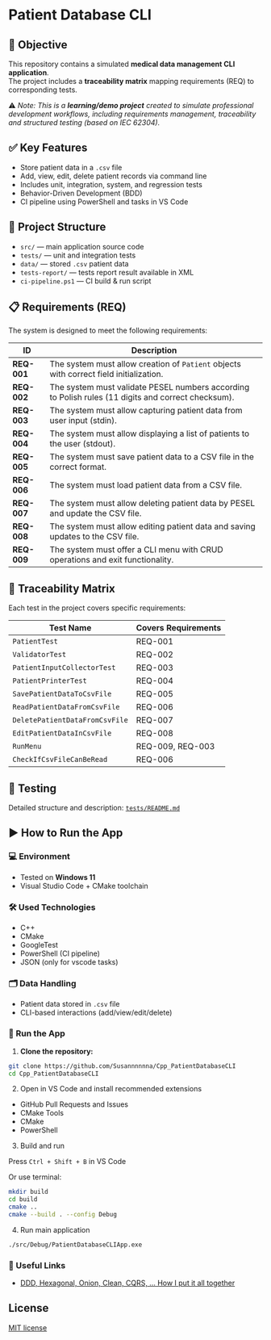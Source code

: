 # Patient Database CLI

## 🎯 Objective
This repository contains a simulated **medical data management CLI application**.  
The project includes a **traceability matrix** mapping requirements (REQ) to corresponding tests.

⚠️ *Note: This is a **learning/demo project** created to simulate professional development workflows, including requirements management, traceability and structured testing (based on IEC 62304).*

## ✅ Key Features
- Store patient data in a `.csv` file
- Add, view, edit, delete patient records via command line
- Includes unit, integration, system, and regression tests
- Behavior-Driven Development (BDD)
- CI pipeline using PowerShell and tasks in VS Code

## 📁 Project Structure
- `src/` — main application source code
- `tests/` — unit and integration tests
- `data/` — stored `.csv` patient data
- `tests-report/` — tests report result available in XML
- `ci-pipeline.ps1` — CI build & run script

## 📋 Requirements (REQ)
The system is designed to meet the following requirements:

| **ID**    | **Description**                                                                                     |
|-----------|------------------------------------------------------------------------------------------------------|
| **REQ-001** | The system must allow creation of `Patient` objects with correct field initialization.              |
| **REQ-002** | The system must validate PESEL numbers according to Polish rules (11 digits and correct checksum). |
| **REQ-003** | The system must allow capturing patient data from user input (stdin).                              |
| **REQ-004** | The system must allow displaying a list of patients to the user (stdout).                          |
| **REQ-005** | The system must save patient data to a CSV file in the correct format.                              |
| **REQ-006** | The system must load patient data from a CSV file.                                                  |
| **REQ-007** | The system must allow deleting patient data by PESEL and update the CSV file.                       |
| **REQ-008** | The system must allow editing patient data and saving updates to the CSV file.                      |
| **REQ-009** | The system must offer a CLI menu with CRUD operations and exit functionality.                       |

## 🧪 Traceability Matrix
Each test in the project covers specific requirements:

| **Test Name**                     | **Covers Requirements** |
|-------------------------------------|--------------------------|
| `PatientTest`                      | REQ-001                 |
| `ValidatorTest`                    | REQ-002                 |
| `PatientInputCollectorTest`        | REQ-003                 |
| `PatientPrinterTest`               | REQ-004                 |
| `SavePatientDataToCsvFile`         | REQ-005                 |
| `ReadPatientDataFromCsvFile`       | REQ-006                 |
| `DeletePatientDataFromCsvFile`     | REQ-007                 |
| `EditPatientDataInCsvFile`         | REQ-008                 |
| `RunMenu`                          | REQ-009, REQ-003        |
| `CheckIfCsvFileCanBeRead`          | REQ-006                 |

## 🧪 Testing
Detailed structure and description: [`tests/README.md`](./tests/README.md)

## ▶️ How to Run the App

### 💻 Environment
- Tested on **Windows 11**
- Visual Studio Code + CMake toolchain

### 🛠️ Used Technologies
- C++
- CMake
- GoogleTest
- PowerShell (CI pipeline)
- JSON (only for vscode tasks)

### 🗂️ Data Handling
- Patient data stored in `.csv` file
- CLI-based interactions (add/view/edit/delete)

### 🚀 Run the App

1. **Clone the repository:**
```bash
git clone https://github.com/Susannnnnna/Cpp_PatientDatabaseCLI
cd Cpp_PatientDatabaseCLI
```
2. Open in VS Code and install recommended extensions
- GitHub Pull Requests and Issues
- CMake Tools
- CMake
- PowerShell

3. Build and run
    
Press `Ctrl + Shift + B` in VS Code

Or use terminal:
```bash
mkdir build
cd build
cmake ..
cmake --build . --config Debug
```

4. Run main application
```bash
./src/Debug/PatientDatabaseCLIApp.exe
```

### 🔗 Useful Links
- [DDD, Hexagonal, Onion, Clean, CQRS, … How I put it all together](https://herbertograca.com/2017/11/16/explicit-architecture-01-ddd-hexagonal-onion-clean-cqrs-how-i-put-it-all-together/)

## License
[MIT license](https://opensource.org/licenses/MIT)